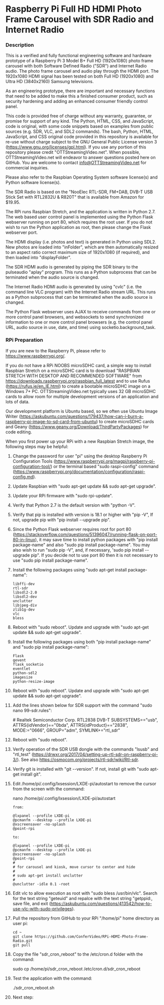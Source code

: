 # Raspberry Pi Full HD HDMI Photo Frame Carousel with SDR Radio and Internet Radio

### Description

This is a verified and fully functional engineering software and hardware prototype of a Raspberry Pi 3 Model B+ Full HD (1920x1080) photo frame carousel with both Software Defined Radio ("SDR") and Internet Radio audio. The photo frame carousel and audio play through the HDMI port. The 1920x1080 HDMI signal has been tested on both Full HD (1920x1080) and Ultra HD (3840x2160) Samsung televisions.

As an engineering prototype, there are important and necessary functions that need to be added to make this a finished consumer product, such as security hardening and adding an enhanced consumer friendly control panel.

This code is provided free of charge without any warranty, guarantee, or promise for support of any kind. The Python, HTML, CSS, and JavaScript, code is original, with some code snippets based on examples from public sources (e.g. SDR, VLC, and SDL2 commands). The bash, Python, HTML, JavaScript, and CSS original code provided in this repository is available for re-use without charge subject to the GNU General Public License version 3 (https://www.gnu.org/licenses/gpl.html). If you use any portion of this repository please credit "OTTStreamingVideo.net". When possible, OTTStreamingVideo.net will endeavor to answer questions posted here on GitHub. You are welcome to contact info@OTTStreamingVideo.net for commercial inquiries.

Please also refer to the Raspbian Operating System software license(s) and Python software license(s).

The SDR Radio is based on the "NooElec RTL-SDR, FM+DAB, DVB-T USB Stick Set with RTL2832U & R820T" that is available from Amazon for $19.95.

The RPi runs Raspbian Stretch, and the application is written in Python 2.7. The web based user control panel is implemented using the Python Flask webserver running on port 80, which requires the root user. If you do not wish to run the Python application as root, then please change the Flask webserver port.

The HDMI display (i.e. photos and text) is generated in Python using SDL2. New photos are loaded into "inFolder", which are then automatically resized to an aspect ratio correct maximum size of 1920x1080 (if required), and then loaded into "displayFolder".

The SDR HDMI audio is generated by piping the SDR binary to the pulseaudio "aplay" program. This runs as a Python subprocess that can be terminated when the audio source is changed.

The Internet Radio HDMI audio is generated by using "cvlc" (i.e. the command line VLC program) with the Internet Radio stream URL. This runs as a Python subprocess that can be terminated when the audio source is changed.

The Python Flask webserver uses AJAX to receive commands from one or more control panel browsers, and websockets to send synchronized information to one or more control panel browsers (e.g. the control panel URL, audio source in use, date, and time) using socketio.background_task.

### RPi Preparation

If you are new to the Raspberry Pi, please refer to https://www.raspberrypi.org/.

If you do not have a RPi NOOBS microSDHC card, a simple way to install Raspbian Stretch on a microSDHC card is to download "RASPBIAN STRETCH WITH DESKTOP AND RECOMMENDED SOFTWARE" from https://downloads.raspberrypi.org/raspbian_full_latest and to use Rufus (https://rufus.ie/en_IE.html) to create a bootable microSDHC image on a Windows 7+ PC. OTTStreamingVideo.net typically uses 32 GB microSDHC cards to allow room for multiple development versions of an application and lots of data.

Our developmemt platform is Ubuntu based, so we often use Ubuntu Image Writer (https://askubuntu.com/questions/179437/how-can-i-burn-a-raspberry-pi-image-to-sd-card-from-ubuntu) to create microSDHC cards and Geany (https://www.geany.org/Download/ThirdPartyPackages) for code editing.

When you first power up your RPi with a new Raspbian Stretch image, the following steps may be helpful:

1. Change the password for user "pi" using the desktop Raspberry Pi Configuration Tools (https://www.raspberrypi.org/magpi/raspberry-pi-configuration-tool/) or the terminal based "sudo raspi-config" command (https://www.raspberrypi.org/documentation/configuration/raspi-config.md).

1. Update Raspbian with "sudo apt-get update && sudo apt-get upgrade".

1. Update your RPi firmware with "sudo rpi-update".

1. Verify that Python 2.7 is the default version with "python -V".

1. Verify that pip is installed with version is 18.1 or higher with "pip -V", If not, upgrade pip with "pip install --upgrade pip".

1. Since the Python Flask webserver requires root for port 80 (https://stackoverflow.com/questions/51396047/running-flask-on-port-80-in-linux), it may save time to install python packages with "pip install package-name" and also "sudo pip install package-name". You may also wish to run "sudo pip -V", and, if necessary, 'sudo pip install --upgrade pip". If you decide not to use port 80 then it is not necessary to use "sudo pip install package-name".

1. Install the following packages using "sudo apt-get install package-name":
    ```
    libffi-dev
    rtl-sdr
    libsdl2-2.0
    libsdl2-dev
    unclutter
    libjpeg-div
    zlib1g-dev
    vlc
    bless
    ```

1. Reboot with "sudo reboot". Update and upgrade with "sudo apt-get update && sudo apt-get upgrade".

1. Install the following packages using both "pip install package-name" and "sudo pip install package-name":
    ```
    Flask
    gevent
    flask_socketio
    eventlet
    python-sdl2
    imagesize
    python-resize-image
    ```

1. Reboot with "sudo reboot". Update and upgrade with "sudo apt-get update && sudo apt-get upgrade".

1. Add the lines shown below for SDR support with the command "sudo nano 99-sdr.rules":

      \# Realtek Semiconductor Corp. RTL2838 DVB-T 
      SUBSYSTEMS=="usb", ATTRS{idVendor}=="0bda", ATTRS{idProduct}=="2838", MODE:="0666", GROUP="adm", SYMLINK+="rtl_sdr"

1. Reboot with "sudo reboot".

1. Verify operation of the SDR USB dongle with the commands "lsusb" and "rtl_test" (https://drwxr.org/2017/04/setting-up-rtl-sdr-on-raspberry-pi-3/). See also https://osmocom.org/projects/rtl-sdr/wiki/Rtl-sdr.

1. Verify git is installed with "git --version". If not, install git with "sudo apt-get install git".

1. Edit /home/pi/.config/lxsession/LXDE-pi/autostart to remove the cursor from the screen with the command:

    nano /home/pi/.config/lxsession/LXDE-pi/autostart

    ```
    from:
    
    @lxpanel --profile LXDE-pi
    @pcmanfm --desktop --profile LXDE-pi
    @xscreensaver -no-splash
    @point-rpi
    
    to:
    
    @lxpanel --profile LXDE-pi
    @pcmanfm --desktop --profile LXDE-pi
    @xscreensaver -no-splash
    @point-rpi
    #
    # for carousel and kiosk, move cursor to center and hide       
    #
    # sudo apt-get install unclutter
    #
    @unclutter -idle 0.1 -root
    ```

1. Edit vlc to allow execution as root with "sudo bless /usr/bin/vlc". Search for the text string "geteuid" and repalce with the text string "getppid:, save file, and exit (https://askubuntu.com/questions/413542/how-to-use-vlc-with-sudo-privileges).

1. Pull the repository from GitHub to your RPi "/home/pi" home directory as user pi:
    ```
    cd ~
    git clone https://github.com/ConferVideo/RPi-HDMI-Photo-Frame-Radio.git
    git pull
    ```

1. Copy the file "sdr_cron_reboot" to the /etc/cron.d folder with the command:
    
    sudo cp /home/pi/sdr_cron_reboot /etc/cron.d/sdr_cron_reboot

1. Test the application with the command:

    ./sdr_cron_reboot.sh

1. Next step:


